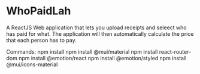 # WhoPaidLah
A ReactJS Web application that lets you upload receipts and seleect who has paid for what. The application will then automatically calculate the price that each person has to pay.


Commands:
npm install
npm install @mui/material
npm install react-router-dom
npm install @emotion/react
npm install @emotion/styled
npm install @mui/icons-material